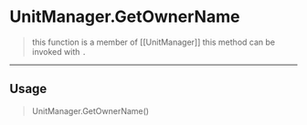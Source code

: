 # UnitManager.GetOwnerName
> this function is a member of [[UnitManager]]
> this method can be invoked with `.`
-----
## Usage
> UnitManager.GetOwnerName()
